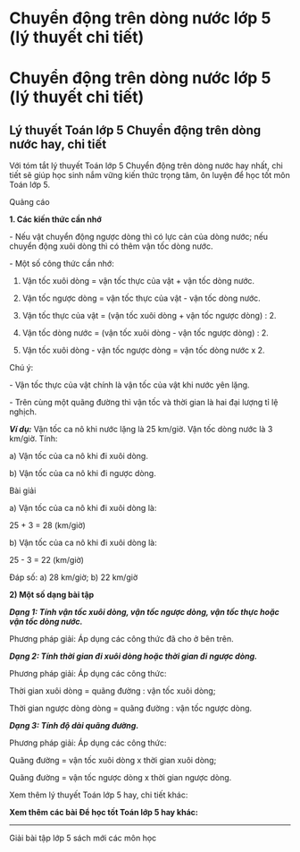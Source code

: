 # Chuyển động trên dòng nước lớp 5 (lý thuyết chi tiết)

# Chuyển động trên dòng nước lớp 5 (lý thuyết chi tiết)

## Lý thuyết Toán lớp 5 Chuyển động trên dòng nước hay, chi tiết

Với tóm tắt lý thuyết Toán lớp 5 Chuyển động trên dòng nước hay nhất, chi tiết sẽ giúp học sinh nắm vững kiến thức trọng tâm, ôn luyện để học tốt môn Toán lớp 5.

Quảng cáo

**1\. Các kiến thức cần nhớ**

\- Nếu vật chuyển động ngược dòng thì có lực cản của dòng nước; nếu chuyển động xuôi dòng thì có thêm vận tốc dòng nước.

\- Một số công thức cần nhớ:

1) Vận tốc xuôi dòng = vận tốc thực của vật + vận tốc dòng nước.

2) Vận tốc ngược dòng = vận tốc thực của vật - vận tốc dòng nước.

3) Vận tốc thực của vật = (vận tốc xuôi dòng + vận tốc ngược dòng) : 2.

4) Vận tốc dòng nước = (vận tốc xuôi dòng - vận tốc ngược dòng) : 2.

5) Vận tốc xuôi dòng - vận tốc ngược dòng = vận tốc dòng nước x 2.

Chú ý: 

\- Vận tốc thực của vật chính là vận tốc của vật khi nước yên lặng.

\- Trên cùng một quãng đường thì vận tốc và thời gian là hai đại lượng tỉ lệ nghịch.

**_Ví dụ:_** Vận tốc ca nô khi nước lặng là 25 km/giờ. Vận tốc dòng nước là 3 km/giờ. Tính:

a) Vận tốc của ca nô khi đi xuôi dòng.

b) Vận tốc của ca nô khi đi ngược dòng.

Bài giải

a) Vận tốc của ca nô khi đi xuôi dòng là:

25 + 3 = 28 (km/giờ)

b) Vận tốc của ca nô khi đi xuôi dòng là:

25 - 3 = 22 (km/giờ)

Đáp số: a) 28 km/giờ; b) 22 km/giờ

**2) Một số dạng bài tập**

**_Dạng 1: Tính vận tốc xuôi dòng, vận tốc ngược dòng, vận tốc thực hoặc vận tốc dòng nước._**

Phương pháp giải: Áp dụng các công thức đã cho ở bên trên.

**_Dạng 2: Tính thời gian đi xuôi dòng hoặc thời gian đi ngược dòng._**

Phương pháp giải: Áp dụng các công thức:

Thời gian xuôi dòng = quãng đường : vận tốc xuôi dòng;

Thời gian ngược dòng dòng = quãng đường : vận tốc ngược dòng.

**_Dạng 3: Tính độ dài quãng đường._**

Phương pháp giải: Áp dụng các công thức:

Quãng đường = vận tốc xuôi dòng x thời gian xuôi dòng;

Quãng đường = vận tốc ngược dòng x thời gian ngược dòng.

Xem thêm lý thuyết Toán lớp 5 hay, chi tiết khác:

**Xem thêm các bài Để học tốt Toán lớp 5 hay khác:**

* * *

Giải bài tập lớp 5 sách mới các môn học
